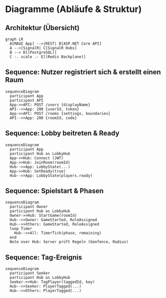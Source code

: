 # Diagramme (Abläufe & Struktur)

## Architektur (Übersicht)
```mermaid
graph LR
  A[MAUI App] -->|REST| B[ASP.NET Core API]
  A -->|SignalR| C[SignalR Hubs]
  B --> D[(PostgreSQL)]
  C -. scale .- E[(Redis Backplane)]
```

## Sequence: Nutzer registriert sich & erstellt einen Raum
```mermaid
sequenceDiagram
  participant App
  participant API
  App->>API: POST /users {displayName}
  API-->>App: 200 {userId, token}
  App->>API: POST /rooms {settings, boundaries}
  API-->>App: 200 {roomId, code}
```

## Sequence: Lobby beitreten & Ready
```mermaid
sequenceDiagram
  participant App
  participant Hub as LobbyHub
  App->>Hub: Connect (JWT)
  App->>Hub: JoinRoom(roomId)
  Hub-->>App: LobbyState(...)
  App->>Hub: SetReady(true)
  Hub-->>App: LobbyState(players.ready)
```

## Sequence: Spielstart & Phasen
```mermaid
sequenceDiagram
  participant Owner
  participant Hub as LobbyHub
  Owner->>Hub: StartGame(roomId)
  Hub-->>Owner: GameStarted, RoleAssigned
  Hub-->>Others: GameStarted, RoleAssigned
  loop Timer
    Hub-->>All: TimerTick(phase, remaining)
  end
  Note over Hub: Server prüft Regeln (Geofence, Radius)
```

## Sequence: Tag-Ereignis
```mermaid
sequenceDiagram
  participant Seeker
  participant Hub as LobbyHub
  Seeker->>Hub: TagPlayer(taggedId, key)
  Hub-->>Seeker: PlayerTagged(...)
  Hub-->>Others: PlayerTagged(...)
```


